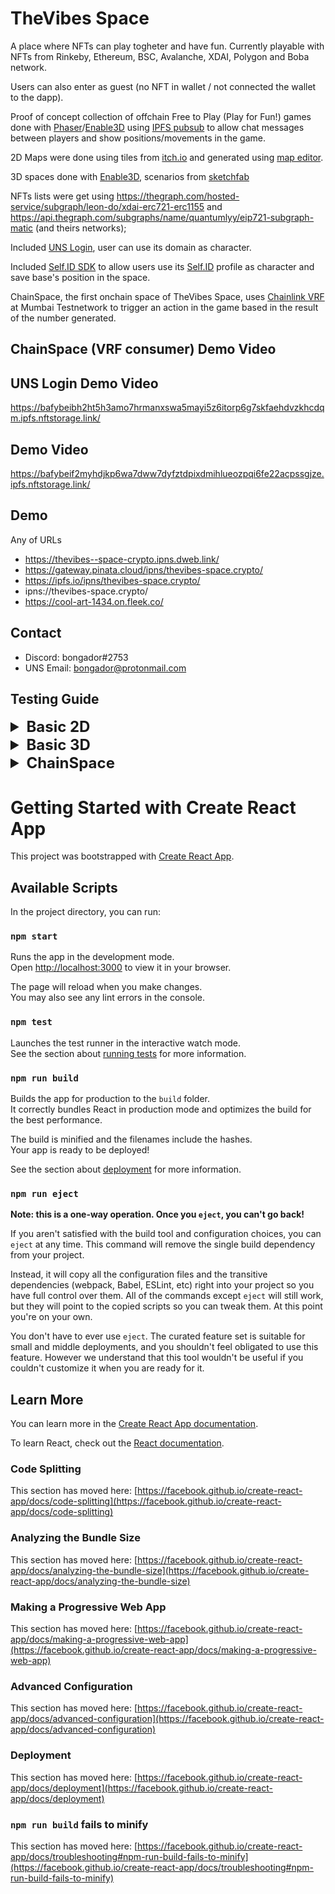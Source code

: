 # TheVibes Space

A place where NFTs can play togheter and have fun. Currently playable with NFTs from  Rinkeby, Ethereum, BSC, Avalanche, XDAI, Polygon and Boba network.

Users can also enter as guest (no NFT in wallet / not connected the wallet to the dapp).

Proof of concept collection of offchain Free to Play (Play for Fun!) games done with [Phaser](https://phaser.io/)/[Enable3D](https://enable3d.io/) using [IPFS pubsub](https://github.com/ipfs/js-ipfs/blob/master/docs/core-api/PUBSUB.md) to allow chat messages between players and show positions/movements in the game.


2D Maps were done using tiles from [itch.io](https://itch.io/game-assets/free/tag-tileset) and generated using [map editor](https://www.mapeditor.org/).


3D spaces done with [Enable3D](https://enable3d.io/), scenarios from [sketchfab](https://sketchfab.com/3d-models/low-poly-office-building-1-c4970cbcb82746fb8c107875e789e270)


NFTs lists were get using https://thegraph.com/hosted-service/subgraph/leon-do/xdai-erc721-erc1155 and https://api.thegraph.com/subgraphs/name/quantumlyy/eip721-subgraph-matic (and theirs networks);

Included [UNS Login](https://docs.unstoppabledomains.com/login-with-unstoppable/), user can use its domain as character.

Included [Self.ID SDK](https://developers.ceramic.network/reference/self-id/) to allow users use its [Self.ID](https://clay.self.id/) profile as character and save base's position in the space.

ChainSpace, the first onchain space of TheVibes Space, uses [Chainlink VRF](https://docs.chain.link/docs/chainlink-vrf/) at Mumbai Testnetwork to trigger an action in the game based in the result of the number generated.

## ChainSpace (VRF consumer) Demo Video



## UNS Login Demo Video

  https://bafybeibh2ht5h3amo7hrmanxswa5mayi5z6itorp6g7skfaehdvzkhcdqm.ipfs.nftstorage.link/

## Demo Video

  https://bafybeif2myhdjkp6wa7dww7dyfztdpixdmihlueozpqi6fe22acpssgjze.ipfs.nftstorage.link/


## Demo

Any of URLs

 - https://thevibes--space-crypto.ipns.dweb.link/
 - https://gateway.pinata.cloud/ipns/thevibes-space.crypto/
 - https://ipfs.io/ipns/thevibes-space.crypto/
 - ipns://thevibes-space.crypto/
 - https://cool-art-1434.on.fleek.co/

## Contact

  - Discord: bongador#2753
  - UNS Email: bongador@protonmail.com

## Testing Guide


<details>
<summary style="font-size:24px"><b>Basic 2D</b></summary>

#### Controls
  - Arrows keys: move
  - Enter: send message

### As Guest

  This option can be used by users that does not have NFTs or wallet.

 - Enter the dapp, wait for IPFS load and click "Enter as Guest" button;

 ![Main](https://ipfs.io/ipfs/bafybeiclmddnvdbs3netka3nydfv6nnx52dxwjqgdqhcfwsopjhg2wutxe/main.png "Main")

 - Move using arrows keys

 ![Guest](https://ipfs.io/ipfs/bafybeiclmddnvdbs3netka3nydfv6nnx52dxwjqgdqhcfwsopjhg2wutxe/guest.png "Guest")


### Using NFT

  - Connect wallet in the dapp and wait NFTs load (Currently playable with NFTs from  Rinkeby, Ethereum, BSC, Avalanche, XDAI, Polygon but some subgraphs may not be 100% synced with the blockchain)

  - Select your NFT

  ![Select NFT](https://ipfs.io/ipfs/bafybeiclmddnvdbs3netka3nydfv6nnx52dxwjqgdqhcfwsopjhg2wutxe/connected.png "Select NFT")


  - Move using arrows keys, touch the top of others to kill them, NFTs from same contract address or guests cant kill each other .

  ![NFT](https://ipfs.io/ipfs/bafybeiclmddnvdbs3netka3nydfv6nnx52dxwjqgdqhcfwsopjhg2wutxe/nftUse.png "NFT")

  ![Guest Died](https://ipfs.io/ipfs/bafybeiclmddnvdbs3netka3nydfv6nnx52dxwjqgdqhcfwsopjhg2wutxe/guestDied.png "Guest Died")

</details>

<details>
<summary style="font-size:24px"><b>Basic 3D</b></summary>

#### Controls
  - Mouse: point direction
  - W: move forward
  - A: place base
  - D: Go to external url of near base
  - F: Shoot

</details>

<details>

<summary style="font-size:24px"><b>ChainSpace</b></summary>

#### Controls
  - Mouse: point direction
  - W: move forward
  - A: place base
  - D: Go to external url of near base
  - F: Shoot
  - Q: Interact with game contract

</details>

# Getting Started with Create React App

This project was bootstrapped with [Create React App](https://github.com/facebook/create-react-app).

## Available Scripts

In the project directory, you can run:

### `npm start`

Runs the app in the development mode.\
Open [http://localhost:3000](http://localhost:3000) to view it in your browser.

The page will reload when you make changes.\
You may also see any lint errors in the console.

### `npm test`

Launches the test runner in the interactive watch mode.\
See the section about [running tests](https://facebook.github.io/create-react-app/docs/running-tests) for more information.

### `npm run build`

Builds the app for production to the `build` folder.\
It correctly bundles React in production mode and optimizes the build for the best performance.

The build is minified and the filenames include the hashes.\
Your app is ready to be deployed!

See the section about [deployment](https://facebook.github.io/create-react-app/docs/deployment) for more information.

### `npm run eject`

**Note: this is a one-way operation. Once you `eject`, you can't go back!**

If you aren't satisfied with the build tool and configuration choices, you can `eject` at any time. This command will remove the single build dependency from your project.

Instead, it will copy all the configuration files and the transitive dependencies (webpack, Babel, ESLint, etc) right into your project so you have full control over them. All of the commands except `eject` will still work, but they will point to the copied scripts so you can tweak them. At this point you're on your own.

You don't have to ever use `eject`. The curated feature set is suitable for small and middle deployments, and you shouldn't feel obligated to use this feature. However we understand that this tool wouldn't be useful if you couldn't customize it when you are ready for it.

## Learn More

You can learn more in the [Create React App documentation](https://facebook.github.io/create-react-app/docs/getting-started).

To learn React, check out the [React documentation](https://reactjs.org/).

### Code Splitting

This section has moved here: [https://facebook.github.io/create-react-app/docs/code-splitting](https://facebook.github.io/create-react-app/docs/code-splitting)

### Analyzing the Bundle Size

This section has moved here: [https://facebook.github.io/create-react-app/docs/analyzing-the-bundle-size](https://facebook.github.io/create-react-app/docs/analyzing-the-bundle-size)

### Making a Progressive Web App

This section has moved here: [https://facebook.github.io/create-react-app/docs/making-a-progressive-web-app](https://facebook.github.io/create-react-app/docs/making-a-progressive-web-app)

### Advanced Configuration

This section has moved here: [https://facebook.github.io/create-react-app/docs/advanced-configuration](https://facebook.github.io/create-react-app/docs/advanced-configuration)

### Deployment

This section has moved here: [https://facebook.github.io/create-react-app/docs/deployment](https://facebook.github.io/create-react-app/docs/deployment)

### `npm run build` fails to minify

This section has moved here: [https://facebook.github.io/create-react-app/docs/troubleshooting#npm-run-build-fails-to-minify](https://facebook.github.io/create-react-app/docs/troubleshooting#npm-run-build-fails-to-minify)
